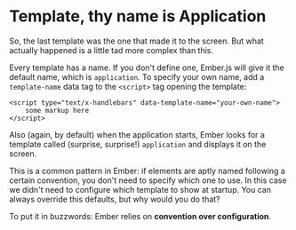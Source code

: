 Template, thy name is Application
=================================

So, the last template was the one that made it to the screen. But what actually happened is a little tad more complex than this.

Every template has a name. If you don't define one, Ember.js will give it the default name, which is `application`. To specify your own name, add a `template-name` data tag to the `<script>` tag opening the template:

    <script type="text/x-handlebars" data-template-name="your-own-name">
        some markup here
    </script>

Also (again, by default) when the application starts, Ember looks for a template called (surprise, surprise!) `application` and displays it on the screen.

This is a common pattern in Ember: if elements are aptly named following a certain convention, you don't need to specify which one to use. In this case we didn't need to configure which template to show at startup. You can always override this defaults, but why would you do that?

To put it in buzzwords: Ember relies on **convention over configuration**.
